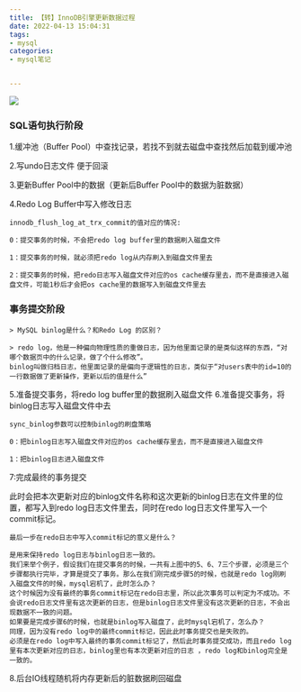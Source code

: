```yaml
---
title: 【转】InnoDB引擎更新数据过程
date: 2022-04-13 15:04:31
tags: 
- mysql
categories:
- mysql笔记


---
```


![](https://cdn.jsdelivr.net/gh/sxz799/tuchuang-blog/img/202204/202204131448504.png)
<!--more-->
### SQL语句执行阶段
1.缓冲池（Buffer Pool）中查找记录，若找不到就去磁盘中查找然后加载到缓冲池

2.写undo日志文件 便于回滚

3.更新Buffer Pool中的数据（更新后Buffer Pool中的数据为脏数据）

4.Redo Log Buffer中写入修改日志
```
innodb_flush_log_at_trx_commit的值对应的情况:

0：提交事务的时候，不会把redo log buffer里的数据刷入磁盘文件

1：提交事务的时候，就必须把redo log从内存刷入到磁盘文件里去

2：提交事务的时候，把redo日志写入磁盘文件对应的os cache缓存里去，而不是直接进入磁盘文件，可能1秒后才会把os cache里的数据写入到磁盘文件里去
```
### 事务提交阶段
```
> MySQL binlog是什么？和Redo Log 的区别？

> redo log，他是一种偏向物理性质的重做日志，因为他里面记录的是类似这样的东西，“对哪个数据页中的什么记录，做了个什么修改”。
binlog叫做归档日志，他里面记录的是偏向于逻辑性的日志，类似于“对users表中的id=10的一行数据做了更新操作，更新以后的值是什么”
```
5.准备提交事务，将redo log buffer里的数据刷入磁盘文件
6.准备提交事务，将binlog日志写入磁盘文件中去
```
sync_binlog参数可以控制binlog的刷盘策略

0：把binlog日志写入磁盘文件对应的os cache缓存里去，而不是直接进入磁盘文件

1：把binlog日志进入磁盘文件
```
7:完成最终的事务提交

此时会把本次更新对应的binlog文件名称和这次更新的binlog日志在文件里的位置，都写入到redo log日志文件里去，同时在redo log日志文件里写入一个commit标记。
```
最后一步在redo日志中写入commit标记的意义是什么？

是用来保持redo log日志与binlog日志一致的。
我们来举个例子，假设我们在提交事务的时候，一共有上图中的5、6、7三个步骤，必须是三个步骤都执行完毕，才算是提交了事务。那么在我们刚完成步骤5的时候，也就是redo log刚刷入磁盘文件的时候，mysql宕机了，此时怎么办？
这个时候因为没有最终的事务commit标记在redo日志里，所以此次事务可以判定为不成功。不会说redo日志文件里有这次更新的日志，但是binlog日志文件里没有这次更新的日志，不会出现数据不一致的问题。
如果要是完成步骤6的时候，也就是binlog写入磁盘了，此时mysql宕机了，怎么办？
同理，因为没有redo log中的最终commit标记，因此此时事务提交也是失败的。
必须是在redo log中写入最终的事务commit标记了，然后此时事务提交成功，而且redo log里有本次更新对应的日志，binlog里也有本次更新对应的日志 ，redo log和binlog完全是一致的。
```
8.后台IO线程随机将内存更新后的脏数据刷回磁盘